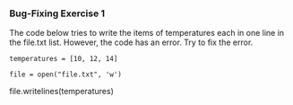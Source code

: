 ### Bug-Fixing Exercise 1
The code below tries to write the items of temperatures each in one line in the file.txt list. However, the code has an error. Try to fix the error.
```
temperatures = [10, 12, 14]
 
file = open("file.txt", 'w')
```
file.writelines(temperatures)